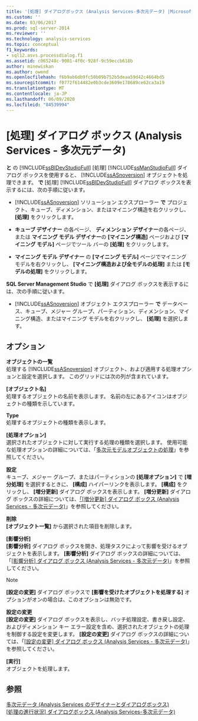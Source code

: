 ```yaml
---
title: '[処理] ダイアログボックス (Analysis Services-多次元データ) |Microsoft Docs'
ms.custom: ''
ms.date: 03/06/2017
ms.prod: sql-server-2014
ms.reviewer: ''
ms.technology: analysis-services
ms.topic: conceptual
f1_keywords:
- sql12.asvs.processdialog.f1
ms.assetid: c065248c-9001-4f0c-928f-9c59eccb618b
author: minewiskan
ms.author: owend
ms.openlocfilehash: f6b9ab6db9fc50b09b752b5deaa59d42c4664bd5
ms.sourcegitcommit: f0772f614482e0b3cde3609e178689ce62ca3a19
ms.translationtype: MT
ms.contentlocale: ja-JP
ms.lasthandoff: 06/09/2020
ms.locfileid: "84539994"
---
```

# <a name="process-dialog-box-analysis-services---multidimensional-data"></a>[処理] ダイアログ ボックス (Analysis Services - 多次元データ)
  **と** の [!INCLUDE[ssBIDevStudioFull](../includes/ssbidevstudiofull-md.md)] [処理] [!INCLUDE[ssManStudioFull](../includes/ssmanstudiofull-md.md)] ダイアログ ボックスを使用すると、 [!INCLUDE[ssASnoversion](../includes/ssasnoversion-md.md)] オブジェクトを処理できます。 **で** [処理] [!INCLUDE[ssBIDevStudioFull](../includes/ssbidevstudiofull-md.md)] ダイアログ ボックスを表示するには、次の手順に従います。  
  
-   [!INCLUDE[ssASnoversion](../includes/ssasnoversion-md.md)] ソリューション エクスプローラー **で** プロジェクト、キューブ、ディメンション、またはマイニング構造を右クリックし、 **[処理]** をクリックします。  
  
-   **キューブ デザイナー** の各ページ、 **ディメンション デザイナー**の各ページ、または **マイニング モデル デザイナー**の **[マイニング構造]** ページおよび **[マイニング モデル]** ページでツール バーの **[処理]** をクリックします。  
  
-   **マイニング モデル デザイナー** の **[マイニング モデル]** ページでマイニング モデルを右クリックし、 **[マイニング構造および全モデルの処理]** または **[モデルの処理]** をクリックします。  
  
 **SQL Server Management Studio** で **[処理]** ダイアログ ボックスを表示するには、次の手順に従います。  
  
-   [!INCLUDE[ssASnoversion](../includes/ssasnoversion-md.md)] オブジェクト エクスプローラー **で** データベース、キューブ、メジャー グループ、パーティション、ディメンション、マイニング構造、またはマイニング モデルを右クリックし、 **[処理]** を選択します。  
  
## <a name="options"></a>オプション  
 **オブジェクトの一覧**  
 処理する [!INCLUDE[ssASnoversion](../includes/ssasnoversion-md.md)] オブジェクト、および適用する処理オプションと設定を選択します。 このグリッドには次の列が含まれています。  
  
 **[オブジェクト名]**  
 処理するオブジェクトの名前を表示します。 名前の左にあるアイコンはオブジェクトの種類を示しています。  
  
 **Type**  
 処理するオブジェクトの種類を表示します。  
  
 **[処理オプション]**  
 選択されたオブジェクトに対して実行する処理の種類を選択します。 使用可能な処理オプションの詳細については、「[多次元モデルオブジェクトの処理](multidimensional-models/processing-a-multidimensional-model-analysis-services.md)」を参照してください。  
  
 **設定**  
 キューブ、メジャー グループ、またはパーティションの **[処理オプション]** で **[増分処理]** を選択するときに、 **[構成]** ハイパーリンクを表示します。 **[構成]** をクリックし、 **[増分更新]** ダイアログ ボックスを表示します。 **[増分更新]** ダイアログ ボックスの詳細については、[「[増分更新] ダイアログ ボックス &#40;Analysis Services - 多次元データ&#41;](incremental-update-dialog-box-analysis-services-multidimensional-data.md)」を参照してください。  
  
 **削除**  
 **[オブジェクト一覧]** から選択された項目を削除します。  
  
 **[影響分析]**  
 **[影響分析]** ダイアログ ボックスを開き、処理タスクによって影響を受けるオブジェクトを表示します。 **[影響分析]** ダイアログ ボックスの詳細については、「[[影響分析] ダイアログ ボックス &#40;Analysis Services - 多次元データ&#41;](impact-analysis-dialog-box-analysis-services-multidimensional-data.md)」を参照してください。  
  
> [!NOTE]  
>  **[設定の変更]** ダイアログ ボックスで **[影響を受けたオブジェクトを処理する]** オプションがオンの場合は、このオプションは無効です。  
  
 **設定の変更**  
 **[設定の変更]** ダイアログ ボックスを表示し、バッチ処理設定、書き戻し設定、およびディメンション キー エラー設定を含め、選択されたオブジェクトの処理を制御する設定を変更します。 **[設定の変更]** ダイアログ ボックスの詳細については、「[[設定の変更] ダイアログ ボックス &#40;Analysis Services - 多次元データ&#41;](change-settings-dialog-box-analysis-services-multidimensional-data.md)」を参照してください。  
  
 **[実行]**  
 オブジェクトを処理します。  
  
## <a name="see-also"></a>参照  
 [多次元データ &#40;Analysis Services のデザイナーとダイアログボックス&#41;](analysis-services-designers-and-dialog-boxes-multidimensional-data.md)   
 [[処理の進行状況] ダイアログボックス &#40;Analysis Services-多次元データ&#41;](process-progress-dialog-box-analysis-services-multidimensional-data.md)  
  
  
